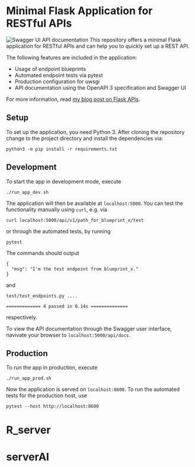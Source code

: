 # Minimal Flask Application for RESTful APIs
![Swagger UI API documentation](swagger_ui.png)
This repository offers a minimal Flask application for RESTful APIs and can help you to quickly set up a REST API.

The following features are included in the application:

* Usage of endpoint blueprints
* Automated endpoint tests via pytest
* Production configuration for uwsgi
* API documentation using the OpenAPI 3 specification and Swagger UI

For more information, read [my blog post on Flask APIs](https://www.datascienceblog.net/post/programming/flask-api-development/).

## Setup

To set up the application, you need Python 3. After cloning the repository change to the project directory and install the dependencies via:

```
python3 -m pip install -r requirements.txt
```

## Development

To start the app in development mode, execute

```
./run_app_dev.sh
```

The application will then be available at `localhost:5000`. You can test the functionality manually using `curl`, e.g. via

```
curl localhost:5000/api/v1/path_for_blueprint_x/test
```

or through the automated tests, by running

```
pytest
```

The commands should output
```
{
  "msg": "I'm the test endpoint from blueprint_x."
}
```

and 

```
test/test_endpoints.py ....

============= 4 passed in 0.14s ==============
```

respectively.

To view the API documentation through the Swagger user interface, navivate your browser to `localhost:5000/api/docs`. 

## Production

To run the app in production, execute
```
./run_app_prod.sh
```

Now the application is served on `localhost:8600`. To run the automated tests for the production host, use

```
pytest --host http://localhost:8600
```
# R_server
# serverAI
